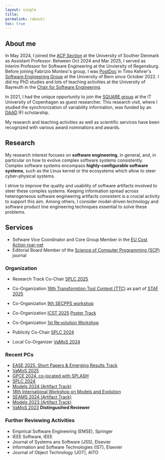 ```yaml
---
layout: single
title:
permalink: /about/
toc: true
---
```


## About me

In May 2024, I joined the [ACP Section](https://acp.sdu.dk/) at the University of Souther Denmark as Assistant Professor.
Between Oct 2024 and Mar 2025, I served as Interim Professor for Software Engineering at the Unviersity of Regensburg.
Before joining Fabrizio Montesi's group, I was [PostDoc](https://seg.inf.unibe.ch/people/sandra/) in Timo Kehrer's [Software Engineering Group](https://seg.inf.unibe.ch/) at the University of Bern since October 2022.
I did my PhD studies and lots of teaching activities at the University of Bayreuth in the [Chair for Software Engineering](https://www.ai1.uni-bayreuth.de/de/index.html).

In 2021, I had the unique opportunity to join the [SQUARE group](https://square.itu.dk/) at the IT University of Copenhagen as guest researcher. This research visit, where I studied the synchronization of variability information, was funded by an [DAAD](https://www.daad.de/en/) IFI scholarship.

My research and teaching activities as well as scientific services have been recognized with various award nominations and awards.

## Research 

My research interest focuses on **software engineering**, in general, and, in particular on how to evolve complex software systems consistently.
Complex software systems encompass **highly-configurable software systems**, such as the Linux kernel or the ecosystems which allow to steer cyber-physical systems.

I strive to improve the quality and usability of software artifacts involved to steer these comples systems. Keeping information spread across heterogeneous software engineering artifacts consistent is a crucial activity to support this aim. Among others, I consider model-driven technology and software product line engineering techniques essential to solve these problems.


## Services

* Sofware Vice Coordinator and Core Group Member in the [EU Cost Action roar-net](https://roar-net.eu/)
* Editorial Board Member of the [Science of Computer Programming (SCP)](https://www.sciencedirect.com/journal/science-of-computer-programming) journal

### Organization

* Research Track Co-Chair [SPLC 2025](https://2025.splc.net)
* Co-Organization [16th Transformtion Tool Contest (TTC)](https://www.transformation-tool-contest.eu/) as part of [STAF 2025](https://conf.researchr.org/home/staf-2025)

* Co-Organization [9th SECPPS workshop](https://rickrabiser.github.io/secpps-ws/se25/)
* Co-Organization [ICST 2025](https://conf.researchr.org/home/icst-2025) [Poster Track](https://conf.researchr.org/track/icst-2025/icst-2025-posters)
* Co-Organization [1st Re:volution Workshop](https://sites.google.com/view/re-volution2024/home)
* Publicity Co-Chair [SPLC 2024](https://2024.splc.net)
* Local Co-Organizer [VaMoS 2024](https://vamos2024.inf.unibe.ch/)
	
### Recent PCs

* [EASE 2025, Short Papers & Emerging Results Track](https://conf.researchr.org/track/ease-2025/ease-2025-short-papers--emerging-results)
* [VaMoS 2025](https://familiar-project.github.io/VaMoS2025/)
* [GPCE 2024, co-located with SPLASH](https://2024.splashcon.org/home/gpce-2024)
* [SPLC 2024](https://2024.splc.net)
* [Models 2024 (Artifact Track)](https://conf.researchr.org/track/models-2024/models-2024-artifact-evaluation)
* [18th International Workshop on Models and Evolution](https://models-and-evolution.github.io/)
* [SEAMS 2024 (Artifact Track)]()
* [Models 2023 (Artifact Track)]()
* [VaMoS 2023](https://vamos2023.sdu.dk/) __Distingusihed Reviewer__

### Further Reviewing Activities

* Empirical Software Engineering (EMSE), Springer
* IEEE Software, IEEE
* Journal of Systems ans Software (JSS), Elsevier
* Information and Software Technologies (IST), Elsevier
* Journal of Object Technology (JOT), AITO
